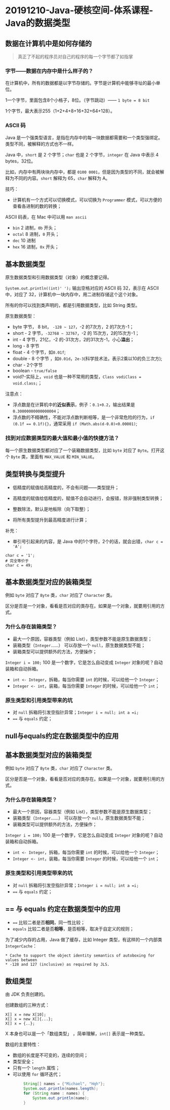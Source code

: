 # 20191210-Java-硬核空间-体系课程-Java的数据类型

## 数据在计算机中是如何存储的

> 真正了不起的程序员对自己的程序的每一个字节都了如指掌

### 字节——数据在内存中是什么样子的？

在计算机中，所有的数据都是以字节存储的。字节是计算机中能够寻址的最小单位。

1一个字节，里面包含8个小格子，8位。（字节跳动）—— `1 byte = 8 bit`

1个字节，最大表示255（1+2+4+8+16+32+64+128）。

### ASCII 码

Java 是一个强类型语言，是指在内存中的每一块数据都需要和一个类型强绑定。类型不同，被解释的方式也不一样。

Java 中，`short` 是 2 个字节；`char` 也是 2 个字节，`integer` 在 Java 中表示 4 bytes，32位。

比如，内存中有两块块内存中，都是 `0100 0001`，但是因为类型的不同，就会被解释为不同的内容。`short` 解释为 65，`char` 解释为 A。

技巧：
- 计算机有一个方式可以切换模式，可以切换为 `Programmer` 模式，可以方便的查看各进制的数的转换；


ASCII 码表，在 Mac 中可以用 `man ascii`
- `bin` 2 进制，`0b` 开头；
- `octal` 8 进制，`0` 开头；
- `dec` 10 进制
- `hex` 16 进制，`0x` 开头；

## 基本数据类型

原生数据类型和引用数据类型（对象）的概念要记得。

`System.out.println((int)' ');` 输出空格对应的 ASCII 码 32，表示在 ASCII 中，对应了 32，计算机中一块内存中，用二进制存储这个这个对象。

所有的你可以找到类声明的，都是引用数据类型，比如 String 类型。

原生数据类型：
- byte 字节， 8 bit， `-128 ~ 127`，-2 的7次方，2 的7次方-1；
- short - 2 字节，`-32768 ~ 32767`，-2 的 15次方，2的15次方-1；
- int - 4 字节，21亿，-2 的-31次方，2的31次方-1，小心**溢出**；
- long - 8 字节
- float - 4 个字节，如`0.01f`;
- double - 8 个字节 ，如`0.01d`，`2e-3`(科学技术法，表示2乘以10的负三次方);
- char - 2个字节
- boolean - `true/false`
- void?-实际上，`void` 也是一种不常用的类型，`Class vodiClass = void.class;`；

注意点：
- 浮点数是在计算机中的**近似表示**，例子：`0.1+0.2`，输出结果是 `0.30000000000000004`；
- 浮点数的不精确性，不能对浮点数判断相等，是一个非常危险的行为，`if (0.1f == 0.1f){}`，通常采用 `if (Math.abs(d-0.0)<0.00001)`;

### 找到对应数据类型的最大值和最小值的快捷方法？

每一个原生数据类型都对应了一个装箱数据类型，比如 `byte` 对应了 `Byte`。打开这个 `Byte` 类，里面有 `MAX_VALUE` 和 `MIN_VALUE`。

## 类型转换与类型提升

- 低精度的赋值给高精度的，不会有问题——类型提升；
- 高精度的赋值给低精度的，赋值不会自动进行，会报错，除非强制类型转换；


- 整数除法，默认是地板除（向下取整）；
- 将所有类型提升到最高精度进行计算；

补充：
- 单引号引起来的内容，是 Java 中的1个字符，2个的话，就会出错，`char c = 'A';`

```
char c = '1';
# 完全等价于
char c = 49;
```

## 基本数据类型对应的装箱类型
例如 `byte` 对应了 `Byte` 类，`char` 对应了 `Character` 类。

区分是否是一个对象，看看是否对应的类存在。如果是一个对象，就要用引用的方式。

### 为什么存在装箱类型？
- 最大一个原因，容器类型（例如 List），类型参数不能是原生数据类型；
- 装箱类型（`Integer`……） 可以存放一个 `null`，原生数据类型不能；
- 装箱类型可以提供额外的方法，方便操作；

`Integer i = 100;` 100 是一个数字，它是怎么自动变成 `Integer` 对象的呢？自动装箱和自动拆箱。
- `int <- Integer`，拆箱，每当你需要 `int` 的时候，可以给他一个 `Integer`；
- `Integer <- int`，装箱，每当你需要 `Integer` 的时候，可以给他一个 `int`；

### 原生类型和引用类型带来的坑
- 对 `null` 拆箱将引发空指针异常；`Integer i = null; int a =i;`
- `==` 与 `equals` 约定；

## null与equals约定在数据类型中的应用
## 基本数据类型对应的装箱类型
例如 `byte` 对应了 `Byte` 类，`char` 对应了 `Character` 类。

区分是否是一个对象，看看是否对应的类存在。如果是一个对象，就要用引用的方式。

### 为什么存在装箱类型？
- 最大一个原因，容器类型（例如 List），类型参数不能是原生数据类型；
- 装箱类型（`Integer`……） 可以存放一个 `null`，原生数据类型不能；
- 装箱类型可以提供额外的方法，方便操作；

`Integer i = 100;` 100 是一个数字，它是怎么自动变成 `Integer` 对象的呢？自动装箱和自动拆箱。
- `int <- Integer`，拆箱，每当你需要 `int` 的时候，可以给他一个 `Integer`；
- `Integer <- int`，装箱，每当你需要 `Integer` 的时候，可以给他一个 `int`；

### 原生类型和引用类型带来的坑
- 对 `null` 拆箱将引发空指针异常；`Integer i = null; int a =i;`
- `==` 与 `equals` 约定；

## == 与 equals 约定在数据类型中的应用

- `==` 比较二者是否**相同**，同一性比较；
- `equals` 比较二者是否**相等**，是否相等，取决于自定义的规则；

为了减少内存的占用，Java 做了缓存，比如 Integer 类型，有这样的一个内部类 `IntegerCache`：
```
* Cache to support the object identity semantics of autoboxing for values between
* -128 and 127 (inclusive) as required by JLS.
```

## 数组类型
由 JDK 负责创建的。

创建数组的三种方式：
```
X[] x = new X[10];
X[] x = new X[]{...};
X[] x = {..};
```

X 本身也可以是一个「数组类型」 ，简单理解，`int[]` 表示是一种类型。

数组的主要特性：
- 数组的长度是不可变的，连续的空间；
- 类型安全；
- 只有一个 `length` 属性；
- 可以使用 `for` 循环迭代；

```java
        String[] names = {"Michael", "Hqh"};
        System.out.println(names.length);
        for (String name : names) {
            System.out.println(name);
        }
```

